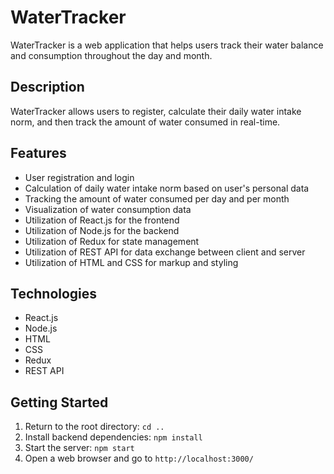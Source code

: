 # WaterTracker

WaterTracker is a web application that helps users track their water balance and
consumption throughout the day and month.

## Description

WaterTracker allows users to register, calculate their daily water intake norm,
and then track the amount of water consumed in real-time.

## Features

- User registration and login
- Calculation of daily water intake norm based on user's personal data
- Tracking the amount of water consumed per day and per month
- Visualization of water consumption data
- Utilization of React.js for the frontend
- Utilization of Node.js for the backend
- Utilization of Redux for state management
- Utilization of REST API for data exchange between client and server
- Utilization of HTML and CSS for markup and styling

## Technologies

- React.js
- Node.js
- HTML
- CSS
- Redux
- REST API

## Getting Started

1. Return to the root directory: `cd ..`
2. Install backend dependencies: `npm install`
3. Start the server: `npm start`
4. Open a web browser and go to `http://localhost:3000/`
